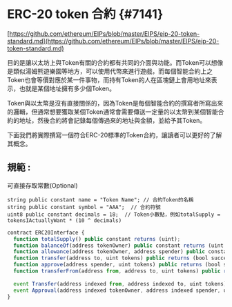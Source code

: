 # ERC-20 token 合約 {#7141}

[https://github.com/ethereum/EIPs/blob/master/EIPS/eip-20-token-standard.md](https://github.com/ethereum/EIPs/blob/master/EIPS/eip-20-token-standard.md)

目的是讓以太坊上與Token有關的合約都有共同的介面與功能。而Token可以想像是類似湯姆熊遊樂園等地方，可以使用代幣來進行遊戲，而每個智能合約上之Token也會等價對應於某一件事物，而持有Token的人在區塊鏈上會用地址來表示，也就是某個地址擁有多少個Token。

Token與以太幣是沒有直接關係的，因為Token是每個智能合約的撰寫者所寫出來的邏輯，但通常想要獲取某個Token通常會需要傳送一定量的以太幣到某個智能合約的地址，然後合約將會記錄每個傳過來的地址與金額，並給予其Token。

下面我們將實際撰寫一個符合ERC-20標準的Token合約，讓讀者可以更好的了解其概念。

## 規範 :

可直接存取常數\(Optional\)

```
string public constant name = "Token Name"; // 合約Token的名稱
string public constant symbol = "AAA";  // 合約符號
uint8 public constant decimals = 18;  // Token小數點，例如totalSupply = tokensIActuallyWant * (10 ^ decimals)
```

```js
contract ERC20Interface {
  function totalSupply() public constant returns (uint);
  function balanceOf(address tokenOwner) public constant returns (uint balance);
  function allowance(address tokenOwner, address spender) public constant returns (uint remaining);
  function transfer(address to, uint tokens) public returns (bool success);
  function approve(address spender, uint tokens) public returns (bool success);
  function transferFrom(address from, address to, uint tokens) public returns (bool success);
  
  event Transfer(address indexed from, address indexed to, uint tokens);
  event Approval(address indexed tokenOwner, address indexed spender, uint tokens);
}
```



